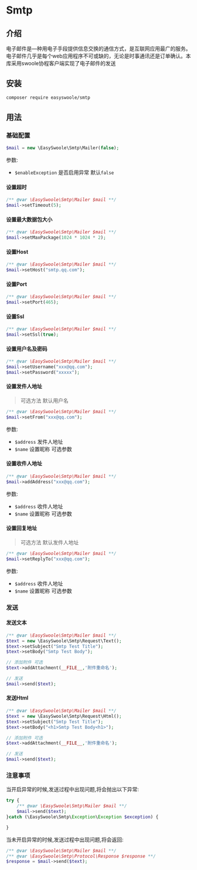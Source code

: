 # Smtp

## 介绍

电子邮件是—种用电子手段提供信息交换的通信方式，是互联网应用最广的服务。电子邮件几乎是每个web应用程序不可或缺的，无论是时事通讯还是订单确认。本库采用swoole协程客户端实现了电子邮件的发送

## 安装

```bash
composer require easyswoole/smtp
```

## 用法

### 基础配置

```php
$mail = new \EasySwoole\Smtp\Mailer(false);
``` 

参数:

- `$enableException` 是否启用异常 默认`false`

#### 设置超时

```php
/** @var \EasySwoole\Smtp\Mailer $mail **/
$mail->setTimeout(5);
```

#### 设置最大数据包大小

```php
/** @var \EasySwoole\Smtp\Mailer $mail **/
$mail->setMaxPackage(1024 * 1024 * 2);
```

#### 设置Host

```php
/** @var \EasySwoole\Smtp\Mailer $mail **/
$mail->setHost("smtp.qq.com");
```

#### 设置Port

```php
/** @var \EasySwoole\Smtp\Mailer $mail **/
$mail->setPort(465);
```

#### 设置Ssl

```php
/** @var \EasySwoole\Smtp\Mailer $mail **/
$mail->setSsl(true);
```

#### 设置用户名及密码

```php
/** @var \EasySwoole\Smtp\Mailer $mail **/
$mail->setUsername("xxx@qq.com");
$mail->setPassword("xxxxx");
```

#### 设置发件人地址

> 可选方法 默认用户名

```php
/** @var \EasySwoole\Smtp\Mailer $mail **/
$mail->setFrom("xxx@qq.com");
```

参数:

- `$address` 发件人地址
- `$name` 设置昵称 可选参数

#### 设置收件人地址

```php
/** @var \EasySwoole\Smtp\Mailer $mail **/
$mail->addAddress("xxx@qq.com");
```

参数:

- `$address` 收件人地址
- `$name` 设置昵称 可选参数

#### 设置回复地址

> 可选方法 默认发件人地址

```php
/** @var \EasySwoole\Smtp\Mailer $mail **/
$mail->setReplyTo("xxx@qq.com");
```

参数:

- `$address` 收件人地址
- `$name` 设置昵称 可选参数

### 发送

#### 发送文本

```php
/** @var \EasySwoole\Smtp\Mailer $mail **/
$text = new \EasySwoole\Smtp\Request\Text();
$text->setSubject("Smtp Test Title");
$text->setBody("Smtp Test Body");

// 添加附件 可选
$text->addAttachment(__FILE__,'附件重命名');

// 发送
$mail->send($text);
```

#### 发送Html

```php
/** @var \EasySwoole\Smtp\Mailer $mail **/
$text = new \EasySwoole\Smtp\Request\Html();
$text->setSubject("Smtp Test Title");
$text->setBody("<h1>Smtp Test Body<h1>");

// 添加附件 可选
$text->addAttachment(__FILE__,'附件重命名');

// 发送
$mail->send($text);
```

### 注意事项

当开启异常的时候,发送过程中出现问题,将会抛出以下异常:

```php
try {
    /** @var \EasySwoole\Smtp\Mailer $mail **/
    $mail->send($text);
}catch (\EasySwoole\Smtp\Exception\Exception $exception) {

}
```

当未开启异常的时候,发送过程中出现问题,将会返回:

```php
/** @var \EasySwoole\Smtp\Mailer $mail **/
/** @var \EasySwoole\Smtp\Protocol\Response $response **/
$response = $mail->send($text);
```
